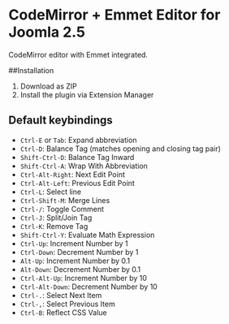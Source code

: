 CodeMirror + Emmet Editor for Joomla 2.5
============

CodeMirror editor with Emmet integrated.

##Installation

1. Download as ZIP
2. Install the plugin via Extension Manager

## Default keybindings
* `Ctrl-E` or `Tab`: Expand abbreviation
* `Ctrl-D`: Balance Tag (matches opening and closing tag pair)
* `Shift-Ctrl-D`: Balance Tag Inward
* `Shift-Ctrl-A`: Wrap With Abbreviation
* `Ctrl-Alt-Right`: Next Edit Point
* `Ctrl-Alt-Left`: Previous Edit Point
* `Ctrl-L`: Select line
* `Ctrl-Shift-M`: Merge Lines
* `Ctrl-/`: Toggle Comment
* `Ctrl-J`: Split/Join Tag
* `Ctrl-K`: Remove Tag
* `Shift-Ctrl-Y`: Evaluate Math Expression
* `Ctrl-Up`: Increment Number by 1
* `Ctrl-Down`: Decrement Number by 1
* `Alt-Up`: Increment Number by 0.1
* `Alt-Down`: Decrement Number by 0.1
* `Ctrl-Alt-Up`: Increment Number by 10
* `Ctrl-Alt-Down`: Decrement Number by 10
* `Ctrl-.`: Select Next Item
* `Ctrl-,`: Select Previous Item
* `Ctrl-B`: Reflect CSS Value
